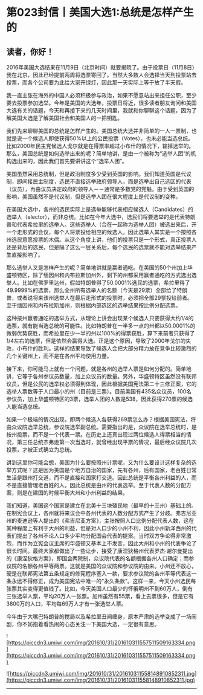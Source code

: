 # 第023封信丨美国大选1:总统是怎样产生的

## 读者，你好！

2016年美国大选结果在11月9日（北京时间）就要揭晓了。由于投票日（11月8日）我在北京，因此已经提前两周将选票寄回了。当然大多数人会选择当天到投票站去投票，而各个公司要为此给大家开绿灯，因此那一天实际上等于放了半天假。

我一直主张在海外的中国人必须积极参与政治，如果不愿意站出来担任公职，至少要去投票参加选举。今年是美国的大选年，投票日将近，很多读者朋友询问和美国大选有关的话题，今天和再接下来的几天时间里，我就和你聊聊这个话题，因为了解美国大选是了解美国社会和美国人的一把钥匙。 

我们先来聊聊美国的总统是怎样产生的。美国总统大选并非简单的一人一票制，也就是说一个候选人即使获得50%以上的公民投票（Votes），也未必能当选总统。比如2000年民主党候选人戈尔就是在得票率超过小布什的情况下，输掉选举的。那么，美国总统是如何选举出来的呢？简单地讲，是由一个被称为“选举人团”的机构选出来的，因此我们首先要讲讲这个“选举人团”。

美国虽然采用总统制，但是政治制度多少受到英国的影响。我们知道英国是代议制，即间接民主制度，选民不直接选举政府领导人，而是选举出自己选区的代表（议员），再由议员决定政府的领导人－－通常是多数党的党魁。由于受到英国的影响，美国虽然不是代议制，但是选举人团在很大程度上是代议制的变种。

在美国大选中，各州的选民实际上是选举能够代表相应候选人（Candidates）的选举人（elector），而非总统。比如在今年大选中，选民们将要选举的是代表特朗普和代表希拉里的选举人。这些选举人（合在一起称为选举人团）被选出来后，开一个走形式的会议，每个人将票投给相应的候选人。因此选举人其实是一个按照各州选民意愿投票的木偶。从这个角度上讲，他们的投票只是一个形式，真正投票人还是背后的选民，但是隔了这么一层关系后，每个选民的选票就不能对选举结果产生直接影响了。

那么选举人又是怎样产生的呢？简单地讲就是赢者通吃。在美国的50个州加上华盛顿特区，除了缅因州和内布拉斯加州外，剩下的州都采用赢者通吃的方式选出选举人。比如在佛罗里达州，假如特朗普得了50.0001%选民的选票，希拉里得了49.9999%的选票，那么全州所有选举人的名额（今天是29票）全部给了特朗普，或者说将来该州选举人在最后走形式的投票时，必须把全部29票投给前者。至于缅因州和内布拉斯加州，则根据内部选区的选举结果按比例分配选票。

这种按州赢者通吃的选举方式，从理论上讲会出现某个候选人只要获得大约1/4的选票，就有能当选总统的可能性。比如特朗普在一半多一点的州都以50.0001%的微弱优势获胜，而希拉里在少一半的州以100%的得票获胜，算下来前者只获得了1/4左右的选票，但是依然会赢得大选。正是这个原因，导致了2000年戈尔的失败，小布什的胜利。这样的结果导致了候选人会把大部分精力放在竞争比较激烈的几个关键州上，而不是在各州平均使用力量。

接下来，你可能马上就有一个问题，就是各州的选举人票是如何分配的。简单地讲，它等于各州参议员数量，加上众议员的数量。另外，华盛顿特区虽然没有联邦议员，但是公民的选举权必须得到体现，因此根据美国宪法第二十三修正案，它的选举人票数等于人口最小的州（目前是三票）。目前美国有435名众议员，100名参议员，加上华盛顿特区的3票，选举人团的人数是538，因此获得270票的候选人能当选总统。

如果一个极端的情况出现，即两个候选人各获得269票怎么办？根据美国宪法，将由众议院选举总统，参议院选举副总统。需要指出的是，众议院在选举总统时，是按州投票，而不是一个代表一票。在历史上还真出现过两位候选人得票相当的情况，第三任总统杰弗逊第一次当选时，就曾经出现平票的情况，最后经众议院几次投票，才被正式确立为总统。

讲到这里你可能会想，美国为什么要按照州计票呢，又为什么要设计这样复杂的选举方式呢？这是因为美国是个地方自治的国家，先有各州，后有国家，老百姓日常生活是跟州打交道，而不是直接和国家打交道。因此总统是平衡各州利益的人，而不是直接管理老百姓的人，因此总统是由州的代表选举。至于代表人数的分配方案，则是在建国的时候平衡大州和小州利益的结果。

我们知道，美国这个国家是建立在北美十三块殖民地（最早的十三州）基础上的。在制宪会议上，各州就将来议会中各州代表的人数分配方式产生了分歧。弗吉尼亚州的麦迪逊等人提出的《弗吉尼亚方案》，主张按照人口比例分配代表人数，这在某种程度上有利于大州的利益，但是对人口少的小州不利，因此小州新泽西州的代表们提出了各州不论人口多少平均分配国会代表的提案。当时双方争论得非常激烈，而作为立宪会议主席的华盛顿又基本上不发言，因此大州和小州的代表争论了很长时间。最终大家都做出了一些让步，接受了康涅狄格州代表罗杰∙谢尔曼提出的《康涅狄格方案》，即国会两院制，众议院代表的名额根据各州人口确定；而参议院的名额各州平等两票。这就是美国的众议院和参议院的由来。小州还不放心，硬是在联邦宪法第五条规定的修宪程序塞入一款，要求参议院的各州平等代表这一条永远不得修正，成为美国宪法中唯一的“永久条款”。这样一来，今天小州选民每张票其实变得更值钱了。比如，今天美国人口最少的怀俄明州不到60万人，倒有三张选举人票，平均20万人一张票。加州虽然有55票，看上去票很多，但是它有3800万的人口，平均每69万人才有一张选举人票。

今年由于大嘴巴特朗普的搅局以及希拉里丑闻缠身，原本严肃的选举变成了一场闹剧，你不妨抱着看热闹的心态关注一下美国大选，一定很有意思。

![https://piccdn3.umiwi.com/img/201610/31/201610311557511509163334.png](https://piccdn3.umiwi.com/img/201610/31/201610311557511509163334.png)

![https://piccdn3.umiwi.com/img/201610/31/201610311558148910852311.jpg](https://piccdn3.umiwi.com/img/201610/31/201610311558148910852311.jpg)

---
